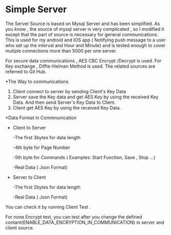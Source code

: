 
# Simple Server

The Server Source is based on Mysql Server and has been simplified.
As you know , the source of mysql server is very complicated , so I modified it except that the part of source is necessary for 
general communications.
This is used for my android and IOS app ( Notifying push message to a user who set up the interval and Hour and Minute) and is tested 
enough to cover mutiple connections more than 5000 per one server.

For secure data communications , AES CBC Encrypt /Decrypt is used. For Key exchange , Diffie-Helman Method is used.
The related sources are referred to Git Hub.

*The Way to communications
1. Client connect to server by sending Client's Key Data
2. Server save the Key data and get AES Key by using the received Key Data.
   And then send Server's Key Data to Client.
3. Client get AES Key by using the received Key Data.

*Data Format in Commnunication
- Client to Server

 	-The first 3bytes for data length
  
	-4th byte for Page Number
  
	-5th byte for Commands ( Examples: Start Function, Save , Stop ...)
  
  -Real Data ( Json Format)
  
- Server to Client

  -The first 2bytes for data length
  
  -Real Data  ( Json Format)

You can check it by running Client Test .

For none Encrypt test, you can test after you change the defined contant(ENABLE_DATA_ENCRYPTION_IN_COMMUNICATION)
in server and client source.
